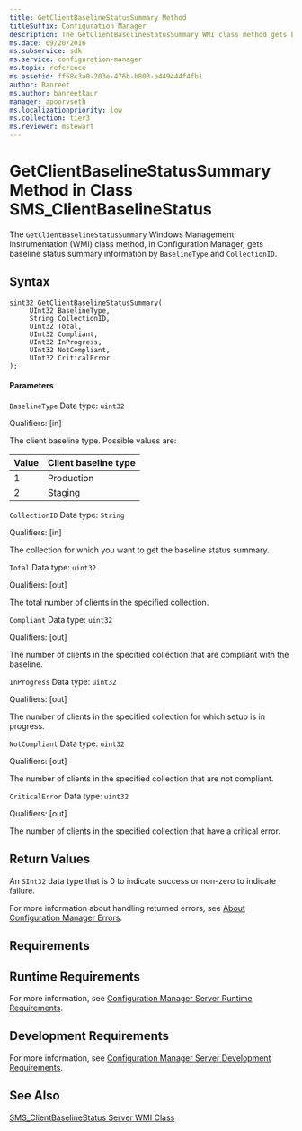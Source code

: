 ```yaml
---
title: GetClientBaselineStatusSummary Method
titleSuffix: Configuration Manager
description: The GetClientBaselineStatusSummary WMI class method gets baseline status summary information by BaselineType and CollectionID.
ms.date: 09/20/2016
ms.subservice: sdk
ms.service: configuration-manager
ms.topic: reference
ms.assetid: ff58c3a0-203e-476b-b803-e449444f4fb1
author: Banreet
ms.author: banreetkaur
manager: apoorvseth
ms.localizationpriority: low
ms.collection: tier3
ms.reviewer: mstewart
---
```

# GetClientBaselineStatusSummary Method in Class SMS_ClientBaselineStatus
The `GetClientBaselineStatusSummary` Windows Management Instrumentation (WMI) class method, in Configuration Manager, gets baseline status summary information by `BaselineType` and `CollectionID`.

## Syntax

```
sint32 GetClientBaselineStatusSummary(
     UInt32 BaselineType,
     String CollectionID,
     UInt32 Total,
     UInt32 Compliant,
     UInt32 InProgress,
     UInt32 NotCompliant,
     UInt32 CriticalError
);

```

#### Parameters
 `BaselineType`
 Data type: `uint32`

 Qualifiers: [in]

 The client baseline type. Possible values are:

|Value|Client baseline type|
|-|-|
|1|Production|
|2|Staging|

 `CollectionID`
 Data type: `String`

 Qualifiers: [in]

 The collection for which you want to get the baseline status summary.

 `Total`
 Data type: `uint32`

 Qualifiers: [out]

 The total number of clients in the specified collection.

 `Compliant`
 Data type: `uint32`

 Qualifiers: [out]

 The number of clients in the specified collection that are compliant with the baseline.

 `InProgress`
 Data type: `uint32`

 Qualifiers: [out]

 The number of clients in the specified collection for which setup is in progress.

 `NotCompliant`
 Data type: `uint32`

 Qualifiers: [out]

 The number of clients in the specified collection that are not compliant.

 `CriticalError`
 Data type: `uint32`

 Qualifiers: [out]

 The number of clients in the specified collection that have a critical error.

## Return Values
 An `SInt32` data type that is 0 to indicate success or non-zero to indicate failure.

 For more information about handling returned errors, see [About Configuration Manager Errors](../../../../../develop/core/understand/about-configuration-manager-errors.md).

## Requirements

## Runtime Requirements
 For more information, see [Configuration Manager Server Runtime Requirements](../../../../../develop/core/reqs/server-runtime-requirements.md).

## Development Requirements
 For more information, see [Configuration Manager Server Development Requirements](../../../../../develop/core/reqs/server-development-requirements.md).

## See Also
 [SMS_ClientBaselineStatus Server WMI Class](../../../../../develop/reference/core/clients/deploy/sms_clientbaselinestatus-server-wmi-class.md)
